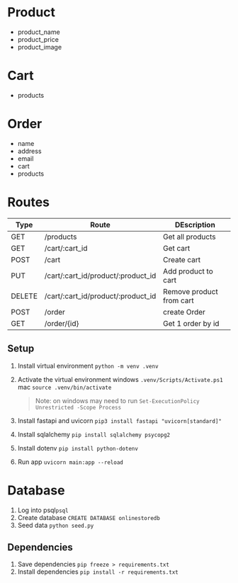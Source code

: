 # Product
-   product_name
-   product_price
-   product_image

# Cart
- products

# Order
- name
- address
- email
- cart
- products

# Routes
| Type | Route | DEscription |
| --- | ---  | ---         |
| GET  | /products | Get all products|
| GET  | /cart/:cart_id | Get cart|
| POST | /cart  | Create cart|
| PUT | /cart/:cart_id/product/:product_id  | Add product to cart|
| DELETE  | /cart/:cart_id/product/:product_id | Remove product from cart|
| POST | /order | create Order |
| GET | /order/{id} | Get 1 order by id |


## Setup
1. Install virtual environment `python -m venv .venv`
1. Activate the virtual environment
    windows `.venv/Scripts/Activate.ps1`
    mac `source .venv/bin/activate`

    > Note: on windows may need to run `Set-ExecutionPolicy Unrestricted -Scope Process`
1. Install fastapi and uvicorn `pip3 install fastapi "uvicorn[standard]"`
1. Install sqlalchemy `pip install sqlalchemy psycopg2`
1. Install dotenv `pip install python-dotenv`
1. Run app `uvicorn main:app --reload`

# Database
1. Log into psql`psql`
1. Create database `CREATE DATABASE onlinestoredb`
1. Seed data `python seed.py`

## Dependencies
1. Save dependencies `pip freeze > requirements.txt`
1. Install dependencies `pip install -r requirements.txt`

